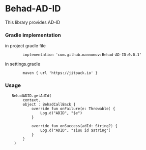 # Behad-AD-ID
This library provides AD-ID
<h3>Gradle implementation</h3>

in project gradle file

            implementation 'com.github.mannonov:Behad-AD-ID:0.0.1'
            
in settings.gradle
            
            maven { url 'https://jitpack.io' }

<h3>Usage</h3>

       BehadADID.getAdId(
            context,
            object : BehadCallBack {
                override fun onFailure(e: Throwable) {
                    Log.d("ADID", "$e")
                }

                override fun onSuccess(adId: String?) {
                    Log.d("ADID", "siuu id $string")
                }
            }
        )
